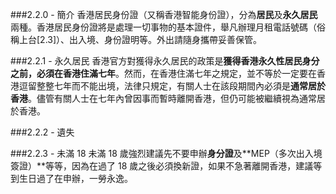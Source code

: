 ###2.2.0 - 簡介
香港居民身份證（又稱香港智能身份證），分為**居民**及**永久居民**兩種。香港居民身份證將是處理一切事物的基本證件，舉凡辦理月租電話號碼（俗稱上台\[2.3\]）、出入境、身份證明等。外出請隨身攜帶妥善保管。

###2.2.1 - 永久居民
香港官方對獲得永久居民的政策是**獲得香港永久性居民身分之前，必須在香港住滿七年**。然而，在香港住滿七年之規定，並不等於一定要在香港逗留整整七年而不能出境，法律只規定，有關人士在該段期間內必須是**通常居於香港**。儘管有關人士在七年內曾因事而暫時離開香港，但仍可能被繼續視為通常居於香港。

###2.2.2 - 遺失

###2.2.3 - 未滿 18
未滿 18 歲強烈建議先不要申辦**身分證**及**MEP（多次出入境簽證）**等等，因為在過了 18 歲之後必須換新證，如果不急著離開香港，建議等到生日過了在申辦，一勞永逸。


